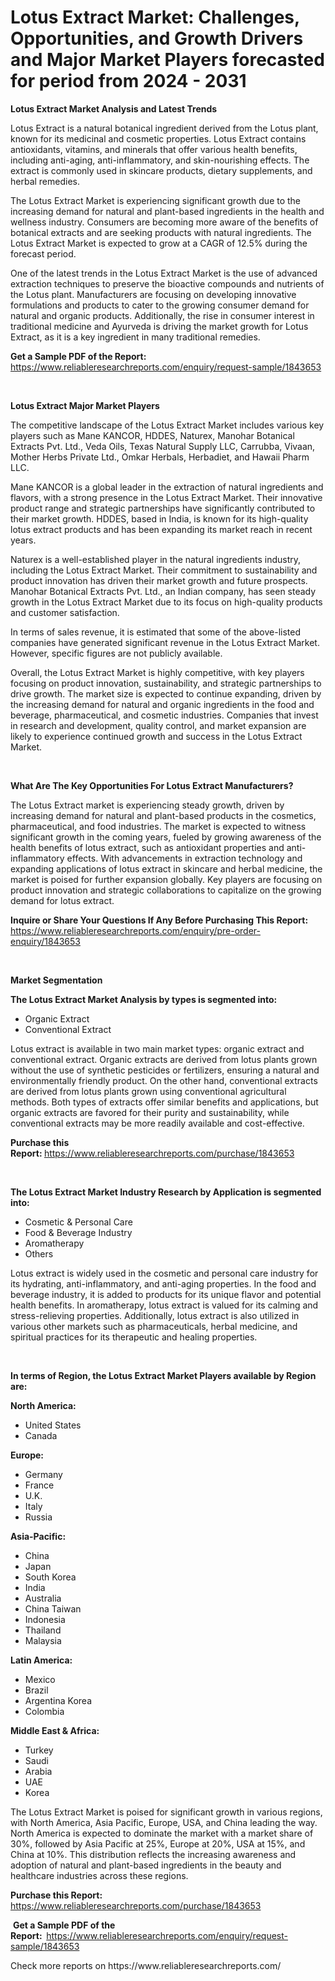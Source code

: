 <p><h1>Lotus Extract Market: Challenges, Opportunities, and Growth Drivers and Major Market Players forecasted for period from 2024 - 2031</h1></p><p><strong>Lotus Extract Market Analysis and Latest Trends</strong></p>
<p><p>Lotus Extract is a natural botanical ingredient derived from the Lotus plant, known for its medicinal and cosmetic properties. Lotus Extract contains antioxidants, vitamins, and minerals that offer various health benefits, including anti-aging, anti-inflammatory, and skin-nourishing effects. The extract is commonly used in skincare products, dietary supplements, and herbal remedies.</p><p>The Lotus Extract Market is experiencing significant growth due to the increasing demand for natural and plant-based ingredients in the health and wellness industry. Consumers are becoming more aware of the benefits of botanical extracts and are seeking products with natural ingredients. The Lotus Extract Market is expected to grow at a CAGR of 12.5% during the forecast period.</p><p>One of the latest trends in the Lotus Extract Market is the use of advanced extraction techniques to preserve the bioactive compounds and nutrients of the Lotus plant. Manufacturers are focusing on developing innovative formulations and products to cater to the growing consumer demand for natural and organic products. Additionally, the rise in consumer interest in traditional medicine and Ayurveda is driving the market growth for Lotus Extract, as it is a key ingredient in many traditional remedies.</p></p>
<p><strong>Get a Sample PDF of the Report:&nbsp;</strong> <a href="https://www.reliableresearchreports.com/enquiry/request-sample/1843653">https://www.reliableresearchreports.com/enquiry/request-sample/1843653</a></p>
<p>&nbsp;</p>
<p><strong>Lotus Extract Major Market Players</strong></p>
<p><p>The competitive landscape of the Lotus Extract Market includes various key players such as Mane KANCOR, HDDES, Naturex, Manohar Botanical Extracts Pvt. Ltd., Veda Oils, Texas Natural Supply LLC, Carrubba, Vivaan, Mother Herbs Private Ltd., Omkar Herbals, Herbadiet, and Hawaii Pharm LLC.</p><p>Mane KANCOR is a global leader in the extraction of natural ingredients and flavors, with a strong presence in the Lotus Extract Market. Their innovative product range and strategic partnerships have significantly contributed to their market growth. HDDES, based in India, is known for its high-quality lotus extract products and has been expanding its market reach in recent years.</p><p>Naturex is a well-established player in the natural ingredients industry, including the Lotus Extract Market. Their commitment to sustainability and product innovation has driven their market growth and future prospects. Manohar Botanical Extracts Pvt. Ltd., an Indian company, has seen steady growth in the Lotus Extract Market due to its focus on high-quality products and customer satisfaction.</p><p>In terms of sales revenue, it is estimated that some of the above-listed companies have generated significant revenue in the Lotus Extract Market. However, specific figures are not publicly available.</p><p>Overall, the Lotus Extract Market is highly competitive, with key players focusing on product innovation, sustainability, and strategic partnerships to drive growth. The market size is expected to continue expanding, driven by the increasing demand for natural and organic ingredients in the food and beverage, pharmaceutical, and cosmetic industries. Companies that invest in research and development, quality control, and market expansion are likely to experience continued growth and success in the Lotus Extract Market.</p></p>
<p>&nbsp;</p>
<p><strong>What Are The Key Opportunities For Lotus Extract Manufacturers?</strong></p>
<p><p>The Lotus Extract market is experiencing steady growth, driven by increasing demand for natural and plant-based products in the cosmetics, pharmaceutical, and food industries. The market is expected to witness significant growth in the coming years, fueled by growing awareness of the health benefits of lotus extract, such as antioxidant properties and anti-inflammatory effects. With advancements in extraction technology and expanding applications of lotus extract in skincare and herbal medicine, the market is poised for further expansion globally. Key players are focusing on product innovation and strategic collaborations to capitalize on the growing demand for lotus extract.</p></p>
<p><strong>Inquire or Share Your Questions If Any Before Purchasing This Report:</strong> <a href="https://www.reliableresearchreports.com/enquiry/pre-order-enquiry/1843653">https://www.reliableresearchreports.com/enquiry/pre-order-enquiry/1843653</a></p>
<p>&nbsp;</p>
<p><strong>Market Segmentation</strong></p>
<p><strong>The Lotus Extract Market Analysis by types is segmented into:</strong></p>
<p><ul><li>Organic Extract</li><li>Conventional Extract</li></ul></p>
<p><p>Lotus extract is available in two main market types: organic extract and conventional extract. Organic extracts are derived from lotus plants grown without the use of synthetic pesticides or fertilizers, ensuring a natural and environmentally friendly product. On the other hand, conventional extracts are derived from lotus plants grown using conventional agricultural methods. Both types of extracts offer similar benefits and applications, but organic extracts are favored for their purity and sustainability, while conventional extracts may be more readily available and cost-effective.</p></p>
<p><strong>Purchase this Report:&nbsp;</strong><a href="https://www.reliableresearchreports.com/purchase/1843653">https://www.reliableresearchreports.com/purchase/1843653</a></p>
<p>&nbsp;</p>
<p><strong>The Lotus Extract Market Industry Research by Application is segmented into:</strong></p>
<p><ul><li>Cosmetic & Personal Care</li><li>Food & Beverage Industry</li><li>Aromatherapy</li><li>Others</li></ul></p>
<p><p>Lotus extract is widely used in the cosmetic and personal care industry for its hydrating, anti-inflammatory, and anti-aging properties. In the food and beverage industry, it is added to products for its unique flavor and potential health benefits. In aromatherapy, lotus extract is valued for its calming and stress-relieving properties. Additionally, lotus extract is also utilized in various other markets such as pharmaceuticals, herbal medicine, and spiritual practices for its therapeutic and healing properties.</p></p>
<p>&nbsp;</p>
<p><strong>In terms of Region, the Lotus Extract Market Players available by Region are:</strong></p>
<p>
    <p> <strong> North America: </strong>
        <ul>
            <li>United States</li>
            <li>Canada</li>
        </ul>
        </p> 
    <p> <strong> Europe: </strong>
        <ul>
            <li>Germany</li>
            <li>France</li>
            <li>U.K.</li>
            <li>Italy</li>
            <li>Russia</li>
        </ul>
        </p> 
    <p> <strong> Asia-Pacific: </strong>
        <ul>
            <li>China</li>
            <li>Japan</li>
            <li>South Korea</li>
            <li>India</li>
            <li>Australia</li>
            <li>China Taiwan</li>
            <li>Indonesia</li>
            <li>Thailand</li>
            <li>Malaysia</li>
        </ul>
        </p> 
    <p> <strong> Latin America: </strong>
        <ul>
            <li>Mexico</li>
            <li>Brazil</li>
            <li>Argentina Korea</li>
            <li>Colombia</li>
        </ul>
        </p> 
    <p> <strong> Middle East & Africa: </strong>
        <ul>
            <li>Turkey</li>
            <li>Saudi</li>
            <li>Arabia</li>
            <li>UAE</li>
            <li>Korea</li>
        </ul>
    </p>
    </p>
<p><p>The Lotus Extract Market is poised for significant growth in various regions, with North America, Asia Pacific, Europe, USA, and China leading the way. North America is expected to dominate the market with a market share of 30%, followed by Asia Pacific at 25%, Europe at 20%, USA at 15%, and China at 10%. This distribution reflects the increasing awareness and adoption of natural and plant-based ingredients in the beauty and healthcare industries across these regions.</p></p>
<p><strong>Purchase this Report: </strong><a href="https://www.reliableresearchreports.com/purchase/1843653">https://www.reliableresearchreports.com/purchase/1843653</a></p>
<p>&nbsp;<strong>Get a Sample PDF of the Report:&nbsp;&nbsp;</strong><a href="https://www.reliableresearchreports.com/enquiry/request-sample/1843653">https://www.reliableresearchreports.com/enquiry/request-sample/1843653</a></p>
<p><strong></strong></p>
<p>Check more reports on https://www.reliableresearchreports.com/</p>